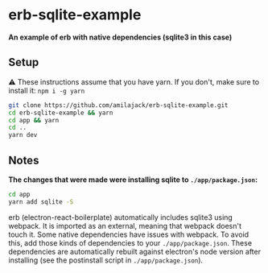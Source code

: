 erb-sqlite-example
==================

**An example of erb with native dependencies (sqlite3 in this case)**

## Setup
⚠️ These instructions assume that you have yarn. If you don't, make sure to install it: `npm i -g yarn`

```bash
git clone https://github.com/amilajack/erb-sqlite-example.git
cd erb-sqlite-example && yarn
cd app && yarn
cd ..
yarn dev
```

## Notes
**The changes that were made were installing sqlite to `./app/package.json`:**
```bash
cd app
yarn add sqlite -S
```

erb (electron-react-boilerplate) automatically includes sqlite3 using webpack. It is imported as an external, meaning that webpack doesn't touch it. Some native dependencies have issues with webpack. To avoid this, add those kinds of dependencies to your `./app/package.json`. These dependencies are automatically rebuilt against electron's node version after installing (see the postinstall script in `./app/package.json`).
